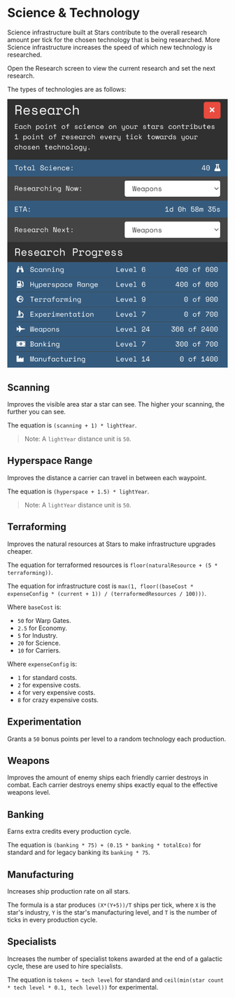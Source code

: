 # Science & Technology

Science infrastructure built at Stars contribute to the overall research amount per tick for the chosen technology that is being researched. More Science infrastructure increases the speed of which new technology is researched.

Open the Research screen to view the current research and set the next research. 

The types of technologies are as follows:

![The Research menu](img/research-menu.png)

## Scanning

Improves the visible area star a star can see. The higher your scanning, the further you can see. 

The equation is `(scanning + 1) * lightYear`.

> Note: A `lightYear` distance unit is `50`.

## Hyperspace Range

Improves the distance a carrier can travel in between each waypoint. 

The equation is `(hyperspace + 1.5) * lightYear`.

> Note: A `lightYear` distance unit is `50`.

## Terraforming

Improves the natural resources at Stars to make infrastructure upgrades cheaper. 

The equation for terraformed resources is `floor(naturalResource + (5 * terraforming))`.

The equation for infrastructure cost is `max(1, floor((baseCost * expenseConfig * (current + 1)) / (terraformedResources / 100)))`.

Where `baseCost` is:

- `50` for Warp Gates.
- `2.5` for Economy.
- `5` for Industry.
- `20` for Science.
- `10` for Carriers.

Where `expenseConfig` is:

- `1` for standard costs.
- `2` for expensive costs.
- `4` for very expensive costs.
- `8` for crazy expensive costs.

## Experimentation

Grants a `50` bonus points per level to a random technology each production.

## Weapons

Improves the amount of enemy ships each friendly carrier destroys in combat. Each carrier destroys enemy ships exactly equal to the effective weapons level.

## Banking

Earns extra credits every production cycle. 

The equation is `(banking * 75) + (0.15 * banking * totalEco)` for standard and for legacy banking its `banking * 75`.

## Manufacturing

Increases ship production rate on all stars. 

The formula is a star produces `(X*(Y+5))/T` ships per tick, where `X` is the star's industry, `Y` is the star's manufacturing level, and `T` is the number of ticks in every production cycle.

## Specialists
Increases the number of specialist tokens awarded at the end of a galactic cycle, these are used to hire specialists. 

The equation is `tokens = tech level` for standard and `ceil(min(star count * tech level * 0.1, tech level))` for experimental.
